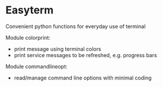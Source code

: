 # Easyterm 
Convenient python functions for everyday use of terminal

Module colorprint:
- print message using terminal colors 
- print service messages to be refreshed, e.g. progress bars

Module commandlineopt:
- read/manage command line options with minimal coding  



